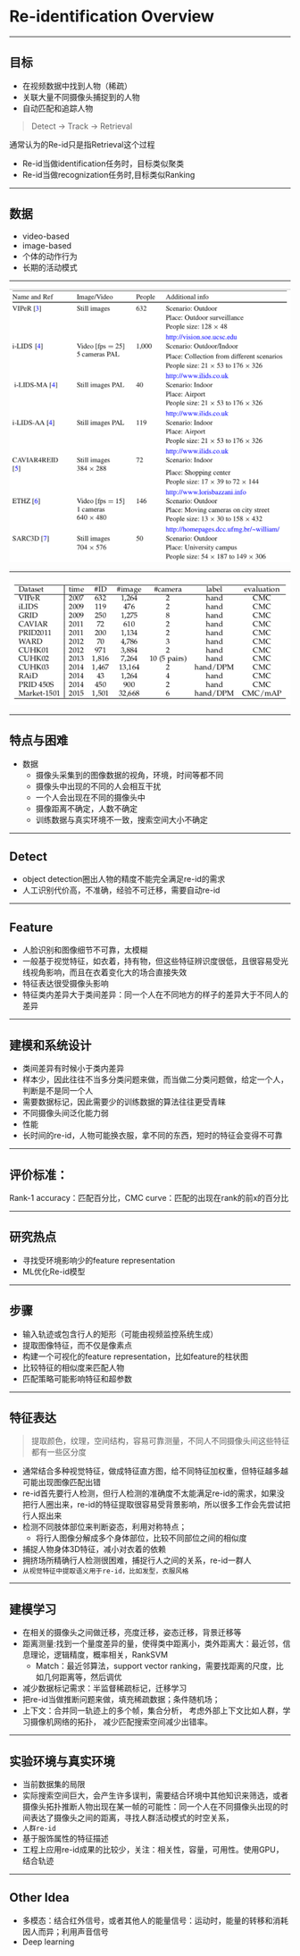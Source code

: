 <!-- $theme: default -->

# Re-identification Overview

---

## 目标
  - 在视频数据中找到人物（稀疏）
  - 关联大量不同摄像头捕捉到的人物
  - 自动匹配和追踪人物
  > Detect -> Track -> Retrieval
  
  通常认为的Re-id只是指Retrieval这个过程
  - Re-id当做identification任务时，目标类似聚类
  - Re-id当做recognization任务时,目标类似Ranking
---

## 数据
  - video-based
  - image-based
  - 个体的动作行为
  - 长期的活动模式
---

![](reiddataset.png)

---

![](reid2016.png)

---

## 特点与困难
- 数据
  - 摄像头采集到的图像数据的视角，环境，时间等都不同
  - 摄像头中出现的不同的人会相互干扰
  - 一个人会出现在不同的摄像头中
  - 摄像距离不确定，人数不确定
  - 训练数据与真实环境不一致，搜索空间大小不确定
  
---

## Detect
  - object detection圈出人物的精度不能完全满足re-id的需求
  - 人工识别代价高，不准确，经验不可迁移，需要自动re-id

---

## Feature
  - 人脸识别和图像细节不可靠，太模糊
  - 一般基于视觉特征，如衣着，持有物，但这些特征辨识度很低，且很容易受光线视角影响，而且在衣着变化大的场合直接失效
  - 特征表达很受摄像头影响
  - 特征类内差异大于类间差异：同一个人在不同地方的样子的差异大于不同人的差异

---

## 建模和系统设计
  - 类间差异有时候小于类内差异
  - 样本少，因此往往不当多分类问题来做，而当做二分类问题做，给定一个人，判断是不是同一个人
  - 需要数据标记，因此需要少的训练数据的算法往往更受青睐
  - 不同摄像头间泛化能力弱
  - 性能
  - 长时间的re-id，人物可能换衣服，拿不同的东西，短时的特征会变得不可靠

---

##  评价标准：
Rank-1 accuracy：匹配百分比，CMC curve：匹配的出现在rank的前x的百分比

---

## 研究热点
  - 寻找受环境影响少的feature representation
  - ML优化Re-id模型

---

## 步骤
  - 输入轨迹或包含行人的矩形（可能由视频监控系统生成）
  - 提取图像特征，而不仅是像素点
  - 构建一个可视化的feature representation，比如feature的柱状图
  - 比较特征的相似度来匹配人物
  - 匹配策略可能影响特征和超参数

---

## 特征表达
  
  > 提取颜色，纹理，空间结构，容易可靠测量，不同人不同摄像头间这些特征都有一些区分度
  
  - 通常结合多种视觉特征，做成特征直方图，给不同特征加权重，但特征越多越可能出现图像匹配出错
  - re-id首先要行人检测，但行人检测的准确度不太能满足re-id的需求，如果没把行人圈出来，re-id的特征提取很容易受背景影响，所以很多工作会先尝试把行人抠出来
  - 检测不同肢体部位来判断姿态，利用对称特点；
    - 将行人图像分解成多个身体部位，比较不同部位之间的相似度
  - 捕捉人物身体3D特征，减小对衣着的依赖
  - 拥挤场所精确行人检测很困难，捕捉行人之间的关系，re-id一群人
  - `从视觉特征中提取语义用于re-id，比如发型，衣服风格`

---

## 建模学习
  - 在相关的摄像头之间做迁移，亮度迁移，姿态迁移，背景迁移等
  - 距离测量:找到一个量度差异的量，使得类中距离小，类外距离大：最近邻，信息理论，逻辑精度，概率相关，RankSVM
    - Match：最近邻算法，support vector ranking，需要找距离的尺度，比如几何距离等，然后调优
  - 减少数据标记需求：半监督稀疏标记，迁移学习
  - 把re-id当做推断问题来做，填充稀疏数据；条件随机场；
  - 上下文：合并同一轨迹上的多个帧，集合分析， 考虑外部上下文比如人群，学习摄像机网络的拓扑， 减少匹配搜索空间减少出错率。

---

## 实验环境与真实环境
  - 当前数据集的局限
  - 实际搜索空间巨大，会产生许多误判，需要结合环境中其他知识来筛选，或者摄像头拓扑推断人物出现在某一帧的可能性：同一个人在不同摄像头出现的时间表达了摄像头之间的距离，寻找人群活动模式的时空关系，
  - `人群re-id`
  - 基于服饰属性的特征描述
  - 工程上应用re-id成果的比较少，关注：相关性，容量，可用性。使用GPU，结合轨迹

---

## Other Idea
  - 多模态：结合红外信号，或者其他人的能量信号：运动时，能量的转移和消耗因人而异；利用声音信号
  - Deep learning


